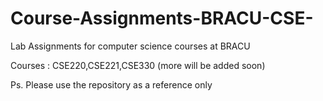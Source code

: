 # Course-Assignments-BRACU-CSE-
Lab Assignments for computer science courses at BRACU

Courses : CSE220,CSE221,CSE330 (more will be added soon)

Ps. Please use the repository as a reference only
